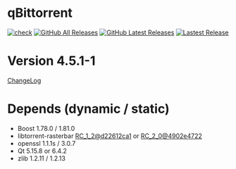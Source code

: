 # qBittorrent
[![check](https://github.com/brvphoenix/auto-build/workflows/CI/badge.svg?branch=master)](https://github.com/brvphoenix/auto-build/actions)
[![GitHub All Releases](https://img.shields.io/github/downloads/brvphoenix/auto-build/total)](https://github.com/brvphoenix/auto-build/releases)
[![GitHub Latest Releases](https://img.shields.io/github/downloads-pre/brvphoenix/auto-build/latest/total)](https://github.com/brvphoenix/auto-build/releases)
[![Lastest Release](https://img.shields.io/github/release/brvphoenix/auto-build.svg?style=flat)](https://github.com/brvphoenix/auto-build/releases)

# Version 4.5.1-1
[ChangeLog](https://github.com/qbittorrent/qBittorrent/blob/v4_4_x/Changelog)

# Depends (dynamic / static)
* Boost 1.78.0 / 1.81.0
* libtorrent-rasterbar [RC_1_2@d22612ca1](https://github.com/arvidn/libtorrent/commits/RC_1_2?before=d22612ca1bf41fb120b3f83e479d1aab99dcc15e+35&branch=RC_1_2) or [RC_2_0@4902e4722](https://github.com/arvidn/libtorrent/commits/RC_2_0?before=4902e472286c968e81b1ba008f4d453e86d4ffd3+35&branch=RC_2_0)
* openssl 1.1.1s / 3.0.7
* Qt 5.15.8 or 6.4.2
* zlib 1.2.11 / 1.2.13
